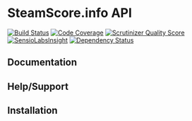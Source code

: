 # SteamScore.info API

[![Build Status](https://img.shields.io/travis/SteamScore/api.steamscore.info/master.svg?style=flat-square)](https://travis-ci.org/SteamScore/api.steamscore.info)
[![Code Coverage](https://img.shields.io/scrutinizer/coverage/g/SteamScore/api.steamscore.info.svg?style=flat-square)](https://scrutinizer-ci.com/g/SteamScore/api.steamscore.info/)
[![Scrutinizer Quality Score](https://img.shields.io/scrutinizer/g/SteamScore/api.steamscore.info.svg?style=flat-square)](https://scrutinizer-ci.com/g/SteamScore/api.steamscore.info/)
[![SensioLabsInsight](https://img.shields.io/sensiolabs/i/ed8f827a-e5fe-4de2-8e61-365006b8e4b9.svg?style=flat-square)](https://insight.sensiolabs.com/projects/ed8f827a-e5fe-4de2-8e61-365006b8e4b9)
[![Dependency Status](https://img.shields.io/versioneye/d/steamscore/api.svg?style=flat-square)](https://www.versioneye.com/package/php--steamscore--api)

## Documentation

## Help/Support

## Installation

